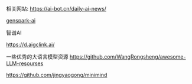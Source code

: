 相关网站: https://ai-bot.cn/daily-ai-news/

[genspark-ai](https://www.genspark.ai/)

智谱AI

https://d.aigclink.ai/

一些优秀的大语言模型资源
https://github.com/WangRongsheng/awesome-LLM-resourses

https://github.com/jingyaogong/minimind